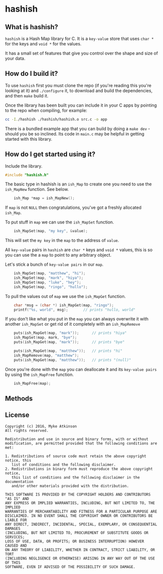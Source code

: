 # hashish

## What is hashish?

`hashish` is a Hash Map library for C. It is a `key-value` store that uses `char *` for the keys and `void *` for the values. 

It has a small set of features that give you control over the shape and size of your data.

## How do I build it?

To use `hashish` first you must clone the repo (if you're reading this you're looking at it) and `./configure` it, to download and build the dependencies, and then `make` build it.

Once the library has been built you can include it in your C apps by pointing to the repo when compiling, for example: 

```bash
cc -I./hashish ./hashish/hashish.o src.c -o app
```

There is a bundled example app that you can build by doing a `make dev` - should you be so inclined. Its code in `main.c` may be helpful in getting started with this library.

## How do I get started using it?

Include the library.

```c
#include "hashish.h"
```

The basic type in hashish is an `ish_Map` to create one you need to use the `ish_MapNew` function. See below.

```c
	ish_Map *map = ish_MapNew();
```

If `map` is not `NULL` then congratulations, you've got a freshly allocated `ish_Map`.

To put stuff in `map` we can use the `ish_MapSet` function.

```c
	ish_MapSet(map, "my key", &value);
```

This will set the `my key` in the `map` to the address of `value`. 

All `key-value` pairs in `hashish` are `char *` keys and `void *` values, this is so you can use the a `map` to point to any arbitrary object.


Let's stick a bunch of `key-value pairs` in our `map`.

```c
	ish_MapSet(map, "matthew", "hi");
	ish_MapSet(map, "mark", "hiya");
	ish_MapSet(map, "luke", "hey");
	ish_MapSet(map, "ringo", "hullo");
```

To pull the values out of `map` we use the `ish_MapGet` function.

```c
	char *msg = (char *) ish_MapGet(map, "ringo");
	printf("%s, world", msg);		// prints "hullo, world"
```

If you don't like what you put in the `map` you can always overwrite it with another `ish_MapSet` or get rid of it completely with an `ish_MapRemove`

```c
	puts(ish_MapGet(map, "mark"));		// prints "hiya"
	ish_MapSet(map, mark, "bye");
	puts(ish_MapGet(map, "mark"));		// prints "bye"

	puts(ish_MapGet(map, "matthew"));	// prints "hi"
	ish_MapRemove(map, "matthew");
	puts(ish_MapGet(map, "matthew"));	// prints "(null)"
```

Once you're done with the `map` you can deallocate it and its `key-value pairs` by using the `ish_MapFree` function.

```c
	ish_MapFree(map);
```

## Methods

## License

```
Copyright (c) 2016, Myke Atkinson
All rights reserved.

Redistribution and use in source and binary forms, with or without
modification, are permitted provided that the following conditions are met:

1. Redistributions of source code must retain the above copyright notice, this
   list of conditions and the following disclaimer.
2. Redistributions in binary form must reproduce the above copyright notice,
   this list of conditions and the following disclaimer in the documentation
   and/or other materials provided with the distribution.

THIS SOFTWARE IS PROVIDED BY THE COPYRIGHT HOLDERS AND CONTRIBUTORS "AS IS" AND
ANY EXPRESS OR IMPLIED WARRANTIES, INCLUDING, BUT NOT LIMITED TO, THE IMPLIED
WARRANTIES OF MERCHANTABILITY AND FITNESS FOR A PARTICULAR PURPOSE ARE
DISCLAIMED. IN NO EVENT SHALL THE COPYRIGHT OWNER OR CONTRIBUTORS BE LIABLE FOR
ANY DIRECT, INDIRECT, INCIDENTAL, SPECIAL, EXEMPLARY, OR CONSEQUENTIAL DAMAGES
(INCLUDING, BUT NOT LIMITED TO, PROCUREMENT OF SUBSTITUTE GOODS OR SERVICES;
LOSS OF USE, DATA, OR PROFITS; OR BUSINESS INTERRUPTION) HOWEVER CAUSED AND
ON ANY THEORY OF LIABILITY, WHETHER IN CONTRACT, STRICT LIABILITY, OR TORT
(INCLUDING NEGLIGENCE OR OTHERWISE) ARISING IN ANY WAY OUT OF THE USE OF THIS
SOFTWARE, EVEN IF ADVISED OF THE POSSIBILITY OF SUCH DAMAGE.
```
